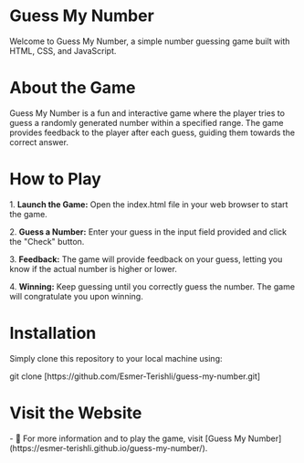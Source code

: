 <h1>Guess My Number</h1>
<p align="left">Welcome to Guess My Number, a simple number guessing game built with HTML, CSS, and JavaScript.</p>

<h1>About the Game</h1>
<p align="left">Guess My Number is a fun and interactive game where the player tries to guess a randomly generated number within a specified range. The game provides feedback to the player after each guess, guiding them towards the correct answer.</p>

<h1>How to Play</h1>
<p align="left">1. <b>Launch the Game:</b> Open the index.html file in your web browser to start the game.</p>

<p align="left">2. <b>Guess a Number:</b> Enter your guess in the input field provided and click the "Check" button.</p>

<p align="left">3. <b>Feedback:</b> The game will provide feedback on your guess, letting you know if the actual number is higher or lower.</p>

<p align="left">4. <b>Winning:</b> Keep guessing until you correctly guess the number. The game will congratulate you upon winning.</p>


<h1>Installation</h1>
<p align="left">Simply clone this repository to your local machine using:</p>
<p>git clone [https://github.com/Esmer-Terishli/guess-my-number.git]</p>

<h1>Visit the Website</h1>
- 📄 For more information and to play the game, visit [Guess My Number](https://esmer-terishli.github.io/guess-my-number/).
